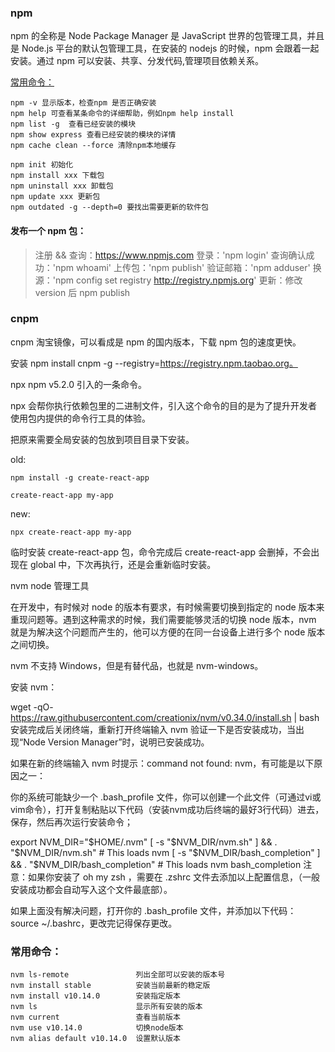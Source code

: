 ### npm
npm 的全称是 Node Package Manager 是 JavaScript 世界的包管理工具，并且是 Node.js 平台的默认包管理工具，在安装的 nodejs 的时候，npm 会跟着一起安装。通过 npm 可以安装、共享、分发代码,管理项目依赖关系。

[常用命令：](http://www.cnblogs.com/PeunZhang/p/5553574.html)
```
npm -v 显示版本，检查npm 是否正确安装
npm help 可查看某条命令的详细帮助，例如npm help install
npm list -g  查看已经安装的模块
npm show express 查看已经安装的模块的详情 
npm cache clean --force 清除npm本地缓存

npm init 初始化
npm install xxx 下载包
npm uninstall xxx 卸载包
npm update xxx 更新包
npm outdated -g --depth=0 要找出需要更新的软件包
```
#### 发布一个 npm 包：
> 注册 && 查询：https://www.npmjs.com
> 登录：'npm login'
> 查询确认成功：'npm whoami'
> 上传包：'npm publish'
> 验证邮箱：'npm adduser'
> 换源：'npm config set registry http://registry.npmjs.org'
> 更新：修改 version 后 npm publish

### cnpm
cnpm 淘宝镜像，可以看成是 npm 的国内版本，下载 npm 包的速度更快。

安装 npm install cnpm -g --registry=https://registry.npm.taobao.org。

npx
npm v5.2.0 引入的一条命令。

npx 会帮你执行依赖包里的二进制文件，引入这个命令的目的是为了提升开发者使用包内提供的命令行工具的体验。

把原来需要全局安装的包放到项目目录下安装。

old:
```
npm install -g create-react-app

create-react-app my-app
```
new:
```
npx create-react-app my-app
```
临时安装 create-react-app 包，命令完成后 create-react-app 会删掉，不会出现在 global 中，下次再执行，还是会重新临时安装。

nvm
node 管理工具

在开发中，有时候对 node 的版本有要求，有时候需要切换到指定的 node 版本来重现问题等。遇到这种需求的时候，我们需要能够灵活的切换 node 版本，nvm 就是为解决这个问题而产生的，他可以方便的在同一台设备上进行多个 node 版本之间切换。

nvm 不支持 Windows，但是有替代品，也就是 nvm-windows。

安装 nvm：

wget -qO- https://raw.githubusercontent.com/creationix/nvm/v0.34.0/install.sh | bash
安装完成后关闭终端，重新打开终端输入 nvm 验证一下是否安装成功，当出现“Node Version Manager”时，说明已安装成功。

如果在新的终端输入 nvm 时提示：command not found: nvm，有可能是以下原因之一：

你的系统可能缺少一个 .bash_profile 文件，你可以创建一个此文件（可通过vi或vim命令），打开复制粘贴以下代码（安装nvm成功后终端的最好3行代码）进去，保存，然后再次运行安装命令；

export NVM_DIR="$HOME/.nvm"
[ -s "$NVM_DIR/nvm.sh" ] && \. "$NVM_DIR/nvm.sh"  # This loads nvm
[ -s "$NVM_DIR/bash_completion" ] && \. "$NVM_DIR/bash_completion"  # This loads nvm bash_completion
注意：如果你安装了 oh my zsh ，需要在 .zshrc 文件去添加以上配置信息，（一般安装成功都会自动写入这个文件最底部）。

如果上面没有解决问题，打开你的 .bash_profile 文件，并添加以下代码：
source ~/.bashrc，更改完记得保存更改。

### 常用命令：
```
nvm ls-remote               列出全部可以安装的版本号
nvm install stable          安装当前最新的稳定版
nvm install v10.14.0        安装指定版本
nvm ls                      显示所有安装的版本
nvm current                 查看当前版本
nvm use v10.14.0            切换node版本
nvm alias default v10.14.0  设置默认版本
```